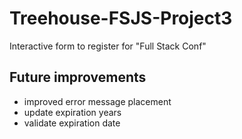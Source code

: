 # Treehouse-FSJS-Project3
Interactive form to register for "Full Stack Conf"

## Future improvements
- improved error message placement
- update expiration years
- validate expiration date